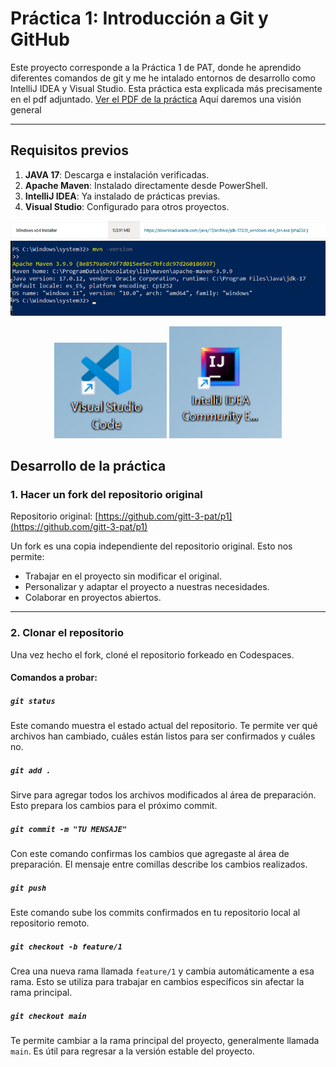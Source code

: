 # **Práctica 1: Introducción a Git y GitHub**

Este proyecto corresponde a la Práctica 1 de PAT, donde he aprendido diferentes comandos de git y me he intalado entornos de desarrollo como IntelliJ IDEA y Visual Studio. Esta práctica esta explicada más precisamente en el pdf adjuntado. 
[Ver el PDF de la práctica](VictoriaSánchezdeLeón.pdf)
Aquí daremos una visión general

---

## **Requisitos previos**

1. **JAVA 17**: Descarga e instalación verificadas.
2. **Apache Maven**: Instalado directamente desde PowerShell.
3. **IntelliJ IDEA**: Ya instalado de prácticas previas.
4. **Visual Studio**: Configurado para otros proyectos.

![alt text](image-2.png)
![alt text](image-3.png)
<p align="center">
  <img src="image-4.png" alt="imagen 4" width="180"/>
  <img src="image-1.png" alt="çimagen 1" width="180"/>
</p>


## **Desarrollo de la práctica**

### **1. Hacer un fork del repositorio original**

Repositorio original: [https://github.com/gitt-3-pat/p1](https://github.com/gitt-3-pat/p1)

Un fork es una copia independiente del repositorio original. Esto nos permite:

- Trabajar en el proyecto sin modificar el original.
- Personalizar y adaptar el proyecto a nuestras necesidades.
- Colaborar en proyectos abiertos.

---

### **2. Clonar el repositorio**

Una vez hecho el fork, cloné el repositorio forkeado en Codespaces.

#### **Comandos a probar:**

##### `git status`
Este comando muestra el estado actual del repositorio. Te permite ver qué archivos han cambiado, cuáles están listos para ser confirmados y cuáles no.

##### `git add .`
Sirve para agregar todos los archivos modificados al área de preparación. Esto prepara los cambios para el próximo commit.

##### `git commit -m "TU MENSAJE"`
Con este comando confirmas los cambios que agregaste al área de preparación. El mensaje entre comillas describe los cambios realizados.

##### `git push`
Este comando sube los commits confirmados en tu repositorio local al repositorio remoto.

##### `git checkout -b feature/1`
Crea una nueva rama llamada `feature/1` y cambia automáticamente a esa rama. Esto se utiliza para trabajar en cambios específicos sin afectar la rama principal.

##### `git checkout main`
Te permite cambiar a la rama principal del proyecto, generalmente llamada `main`. Es útil para regresar a la versión estable del proyecto.
